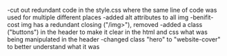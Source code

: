-cut out redundant code in the style.css where the same line of code was used for multiple different places
-added alt attributes to all img
    -benifit-cost img has a redundant closing ("/img>"), removed
-added a class ("buttons") in the header to make it clear in the html and css what was being manipulated in the header
-changed class "hero" to "website-cover" to better understand what it was
